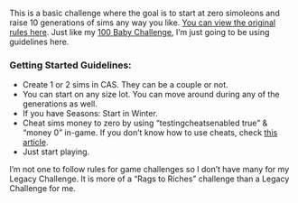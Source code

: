 This is a basic challenge where the goal is to start at zero simoleons and raise 10 generations of sims any way you like. [You can view the original rules here](https://simslegacychallenge.com/the-sims-4-legacy-challenge-rules/). Just like my [100 Baby Challenge](https://wiki.dudethatserin.com/index.php/docs/the-sims-3-4/100-baby-challenge/), I’m just going to be using guidelines here.

### Getting Started Guidelines:

- Create 1 or 2 sims in CAS. They can be a couple or not.
- You can start on any size lot. You can move around during any of the generations as well.
- If you have Seasons: Start in Winter.
- Cheat sims money to zero by using “testingcheatsenabled true” & “money 0” in-game. If you don’t know how to use cheats, check [this article](https://www.alphr.com/how-to-enable-cheats-in-sims-4/).
- Just start playing.

I’m not one to follow rules for game challenges so I don’t have many for my Legacy Challenge. It is more of a “Rags to Riches” challenge than a Legacy Challenge for me.